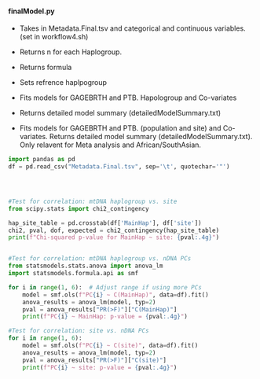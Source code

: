 #### finalModel.py
- Takes in Metadata.Final.tsv and categorical and continuous variables.(set in workflow4.sh)
- Returns n for each Haplogroup.
- Returns formula
- Sets refrence haplpogroup
- Fits models for GAGEBRTH and PTB. Hapologroup and Co-variates
- Returns detailed model summary (detailedModelSummary.txt)
  
- Fits models for GAGEBRTH and PTB. (population and site) and Co-variates. Returns detailed model summary (detailedModelSummary.txt). Only relavent for Meta analysis and African/SouthAsian. 










```python
import pandas as pd
df = pd.read_csv("Metadata.Final.tsv", sep='\t', quotechar='"')




#Test for correlation: mtDNA haplogroup vs. site
from scipy.stats import chi2_contingency

hap_site_table = pd.crosstab(df['MainHap'], df['site'])
chi2, pval, dof, expected = chi2_contingency(hap_site_table)
print(f"Chi-squared p-value for MainHap ~ site: {pval:.4g}")


#Test for correlation: mtDNA haplogroup vs. nDNA PCs
from statsmodels.stats.anova import anova_lm
import statsmodels.formula.api as smf

for i in range(1, 6):  # Adjust range if using more PCs
    model = smf.ols(f"PC{i} ~ C(MainHap)", data=df).fit()
    anova_results = anova_lm(model, typ=2)
    pval = anova_results["PR(>F)"]["C(MainHap)"]
    print(f"PC{i} ~ MainHap: p-value = {pval:.4g}")

#Test for correlation: site vs. nDNA PCs
for i in range(1, 6):
    model = smf.ols(f"PC{i} ~ C(site)", data=df).fit()
    anova_results = anova_lm(model, typ=2)
    pval = anova_results["PR(>F)"]["C(site)"]
    print(f"PC{i} ~ site: p-value = {pval:.4g}")
```
